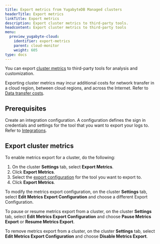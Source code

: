 ```yaml
---
title: Export metrics from YugabyteDB Managed clusters
headerTitle: Export metrics
linkTitle: Export metrics
description: Export cluster metrics to third-party tools.
headcontent: Export cluster metrics to third-party tools
menu:
  preview_yugabyte-cloud:
    identifier: export-metrics
    parent: cloud-monitor
    weight: 605
type: docs
---
```


You can export [cluster metrics](../overview/) to third-party tools for analysis and customization.

Exporting cluster metrics may incur additional costs for network transfer in a cloud region, between cloud regions, and across the Internet. Refer to [Data transfer costs](../../cloud-admin/cloud-billing-costs/#data-transfer-costs).

## Prerequisites

Create an integration configuration. A configuration defines the sign in credentials and settings for the tool that you want to export your logs to. Refer to [Integrations](../managed-integrations).

## Export cluster metrics

To enable metrics export for a cluster, do the following:

1. On the cluster **Settings** tab, select **Export Metrics**.
1. Click **Export Metrics**.
1. Select the [export configuration](../managed-integrations/) for the tool you want to export to.
1. Click **Export Metrics**.

To modify the metrics export configuration, on the cluster **Settings** tab, select **Edit Metrics Export Configuration** and choose a different Export Configuration.

To pause or resume metrics export from a cluster, on the cluster **Settings** tab, select **Edit Metrics Export Configuration** and choose **Pause Metrics Export** or **Resume Metrics Export**.

To remove metrics export from a cluster, on the cluster **Settings** tab, select **Edit Metrics Export Configuration** and choose **Disable Metrics Export**.

